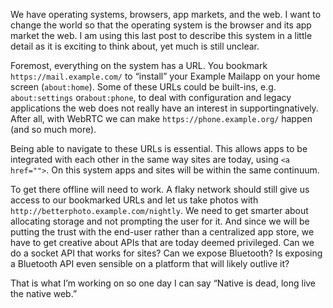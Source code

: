 

We have operating systems, browsers, app markets, and the web. I want to change the world so that the
operating system is the browser and its app market the web. I am using this last post to describe this system
in a little detail as it is exciting to think about, yet much is still unclear.

Foremost, everything on the system has a URL. You bookmark `https://mail.example.com/` to “install” your
Example Mailapp on your home screen (`about:home`). Some of these URLs could be built-ins, e.g.
`about:settings` or`about:phone`, to deal with configuration and legacy applications the web does not really
have an interest in supportingnatively. After all, with WebRTC we can make `https://phone.example.org/` happen
(and so much more).

Being able to navigate to these URLs is essential. This allows apps to be integrated with each other in the
same way sites are today, using `<a href="">`. On this system apps and sites will be within
the same continuum.

To get there offline will need to work. A flaky network should still give us access to our bookmarked URLs and
let us take photos with `http://betterphoto.example.com/nightly`. We need to get smarter about allocating
storage and not prompting the user for it. And since we will be putting the trust with the end-user rather
than a centralized app store, we have to get creative about APIs that are today deemed privileged. Can we do a
socket API that works for sites? Can we expose Bluetooth? Is exposing a Bluetooth API even sensible on a
platform that will likely outlive it?

That is what I’m working on so one day I can say “Native is dead, long live the native web.”